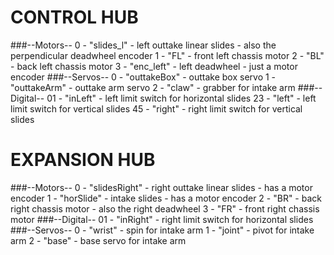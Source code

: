 # CONTROL HUB
###--Motors--
0 - "slides_l" - left outtake linear slides - also the perpendicular deadwheel encoder
1 - "FL" - front left chassis motor
2 - "BL" - back left chassis motor
3 - "enc_left" - left deadwheel - just a motor encoder
###--Servos--
0 - "outtakeBox" - outtake box servo
1 - "outtakeArm" - outtake arm servo
2 - "claw" - grabber for intake arm
###--Digital--
01 - "inLeft" - left limit switch for horizontal slides
23 - "left" - left limit switch for vertical slides
45 - "right" - right limit switch for vertical slides

# EXPANSION HUB
###--Motors--
0 - "slidesRight" - right outtake linear slides - has a motor encoder
1 - "horSlide" - intake slides - has a motor encoder
2 - "BR" - back right chassis motor - also the right deadwheel
3 - "FR" - front right chassis motor
###--Digital--
01 - "inRight" - right limit switch for horizontal slides
###--Servos--
0 - "wrist" - spin for intake arm
1 - "joint" - pivot for intake arm
2 - "base" - base servo for intake arm
